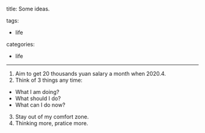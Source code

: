 title: Some ideas.

tags:
  - life

categories:
  - life

---
1. Aim to get 20 thousands yuan salary a month when 2020.4.
2. Think of 3 things any time:
  - What I am doing?
  - What should I do?
  - What can I do now?
3. Stay out of my comfort zone.
4. Thinking more, pratice more.
